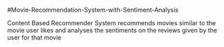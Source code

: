 #Movie-Recommendation-System-with-Sentiment-Analysis

Content Based Recommender System recommends movies similar to the movie user likes and analyses the sentiments on the reviews given by the user for that movie
